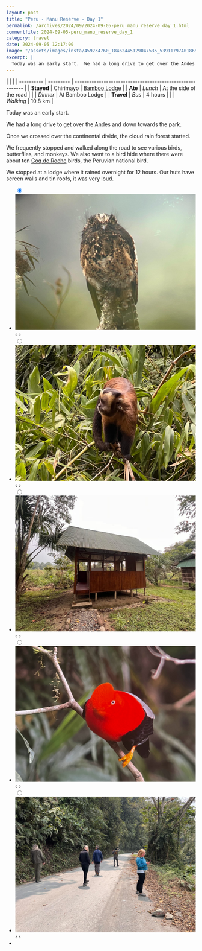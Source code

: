 ```yaml
---
layout: post
title: "Peru - Manu Reserve - Day 1"
permalink: /archives/2024/09/2024-09-05-peru_manu_reserve_day_1.html
commentfile: 2024-09-05-peru_manu_reserve_day_1
category: travel
date: 2024-09-05 12:17:00
image: "/assets/images/insta/459234760_18462445129047535_5391179740186535834_n_18030971597235891.jpg"
excerpt: |
  Today was an early start.  We had a long drive to get over the Andes and down to the park.
---
```


|            |           |
| ---------- | --------- | --------------------------------------------------------- |
| **Stayed** | Chirimayo | [Bamboo Lodge](https://maps.app.goo.gl/W3PTce1nBs1L3843A) |
| **Ate**    | _Lunch_   | At the side of the road                                   |
|            | _Dinner_  | At Bamboo Lodge                                           |
| **Travel** | _Bus_     | 4 hours                                                   |
|            | _Walking_ | 10.8 km                                                   |

Today was an early start.

We had a long drive to get over the Andes and down towards the park.

Once we crossed over the continental divide, the cloud rain forest started.

We frequently stopped and walked along the road to see various birds, butterflies, and monkeys. We also went to a bird hide where there were about ten [Coq de Roche](https://en.wikipedia.org/wiki/Cock-of-the-rock) birds, the Peruvian national bird.

We stopped at a lodge where it rained overnight for 12 hours. Our huts have screen walls and tin roofs, it was very loud.

<ul class="slides">
    <input type="radio" name="radio-btn" id="img-1" checked="checked" />
    <li class="slide-container">
        <div class="slide">
          <a href="/assets/images/insta/459244709_18462445144047535_1812731832087635263_n_17935991759793496.jpg"><img src="/assets/images/insta/459244709_18462445144047535_1812731832087635263_n_17935991759793496.jpg" /></a>
        </div>
    <div class="nav">
      <label for="img-5" class="prev">&#x2039;</label>
      <label for="img-2" class="next">&#x203a;</label>
    </div>
    </li>
        <input type="radio" name="radio-btn" id="img-2"  />
    <li class="slide-container">
        <div class="slide">
          <a href="/assets/images/insta/459144872_18462445153047535_1877095579244426569_n_18086950273497509.jpg"><img src="/assets/images/insta/459144872_18462445153047535_1877095579244426569_n_18086950273497509.jpg" /></a>
        </div>
    <div class="nav">
      <label for="img-1" class="prev">&#x2039;</label>
      <label for="img-3" class="next">&#x203a;</label>
    </div>
    </li>
        <input type="radio" name="radio-btn" id="img-3"  />
    <li class="slide-container">
        <div class="slide">
          <a href="/assets/images/insta/459328885_18462445168047535_3276700199406041783_n_18045126847941820.jpg"><img src="/assets/images/insta/459328885_18462445168047535_3276700199406041783_n_18045126847941820.jpg" /></a>
        </div>
    <div class="nav">
      <label for="img-2" class="prev">&#x2039;</label>
      <label for="img-4" class="next">&#x203a;</label>
    </div>
    </li>
      </li>
        <input type="radio" name="radio-btn" id="img-4"  />
    <li class="slide-container">
        <div class="slide">
          <a href="/assets/images/insta/coq-de-roche.jpg"><img src="/assets/images/insta/coq-de-roche.jpg" /></a>
        </div>
    <div class="nav">
      <label for="img-3" class="prev">&#x2039;</label>
      <label for="img-5" class="next">&#x203a;</label>
    </div>
    </li>  
    <input type="radio" name="radio-btn" id="img-5" />
    <li class="slide-container">
        <div class="slide">
          <a href="/assets/images/insta/459234760_18462445129047535_5391179740186535834_n_18030971597235891.jpg"><img src="/assets/images/insta/459234760_18462445129047535_5391179740186535834_n_18030971597235891.jpg" /></a>
        </div>
    <div class="nav">
      <label for="img-4" class="prev">&#x2039;</label>
      <label for="img-1" class="next">&#x203a;</label>
    </div>
    </li>
			
<li class="nav-dots">
      <label for="img-1" class="nav-dot" id="img-dot-1"></label>
      <label for="img-2" class="nav-dot" id="img-dot-2"></label>
      <label for="img-3" class="nav-dot" id="img-dot-3"></label>
      <label for="img-4" class="nav-dot" id="img-dot-4"></label>
      <label for="img-5" class="nav-dot" id="img-dot-5"></label>

</li>
</ul>
